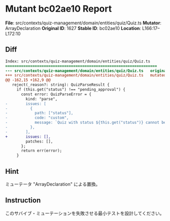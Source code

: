 # Mutant bc02ae10 Report

**File**: src/contexts/quiz-management/domain/entities/quiz/Quiz.ts
**Mutator**: ArrayDeclaration
**Original ID**: 1627
**Stable ID**: bc02ae10
**Location**: L166:17–L172:10

## Diff

```diff
Index: src/contexts/quiz-management/domain/entities/quiz/Quiz.ts
===================================================================
--- src/contexts/quiz-management/domain/entities/quiz/Quiz.ts	original
+++ src/contexts/quiz-management/domain/entities/quiz/Quiz.ts	mutated #1627
@@ -162,15 +162,9 @@
   reject(_reason?: string): QuizParseResult {
     if (this.get("status") !== "pending_approval") {
       const error: QuizParseError = {
         kind: "parse",
-        issues: [
-          {
-            path: ["status"],
-            code: "custom",
-            message: `Quiz with status ${this.get("status")} cannot be rejected`,
-          },
-        ],
+        issues: [],
         patches: [],
       };
       return err(error);
     }
```

## Hint

ミューテータ "ArrayDeclaration" による置換。

## Instruction

このサバイブ・ミューテーションを失敗させる最小テストを設計してください。
